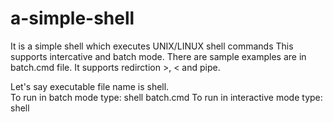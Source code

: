 # a-simple-shell
It is a simple shell which executes UNIX/LINUX shell commands 
This supports intercative and batch mode. There are sample examples are in batch.cmd file. 
It supports redirction >, < and pipe. 
 
Let's say executable file name  is shell.  
To run in batch mode type: shell batch.cmd 
To run in interactive mode type: shell 
